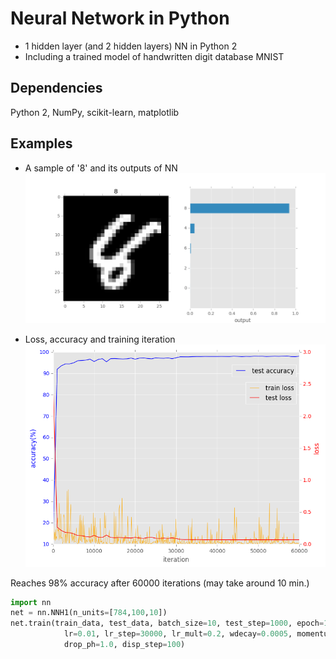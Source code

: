 # Neural Network in Python
* 1 hidden layer (and 2 hidden layers) NN in Python 2
* Including a trained model of handwritten digit database MNIST

## Dependencies
Python 2, NumPy, scikit-learn, matplotlib  

## Examples
* A sample of '8' and its outputs of NN
![Prediction](/examples/NNH1_pred.png)  

* Loss, accuracy and training iteration  
![Log of training](/examples/NNH1_train_log.png)  

Reaches 98% accuracy after 60000 iterations (may take around 10 min.)
```py
import nn
net = nn.NNH1(n_units=[784,100,10])
net.train(train_data, test_data, batch_size=10, test_step=1000, epoch=10, \
            lr=0.01, lr_step=30000, lr_mult=0.2, wdecay=0.0005, momentum=0.9,\
            drop_ph=1.0, disp_step=100)
```
